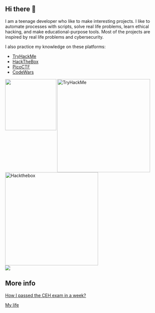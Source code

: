 ## Hi there 👋

I am a teenage developer who like to make interesting projects. I like to automate processes with scripts, solve real life problems, learn ethical hacking, and make educational-purpose tools. Most of the projects are inspired by real life problems and cybersecurity.

I also practice my knowledge on these platforms:
- [TryHackMe](https://tryhackme.com/p/acezxn)
- [HackTheBox](https://app.hackthebox.com/users/265097)
- [PicoCTF](https://play.picoctf.org/users/acezxn)
- [CodeWars](https://www.codewars.com/users/Daniel_Lee)


 <img src="https://user-images.githubusercontent.com/14313049/197981134-63a0ea7b-84d7-4be4-8820-9f69829346f2.png" align="left" width=165px>
 <img src="https://user-images.githubusercontent.com/14313049/214035374-9d3a6b1b-84af-4a5f-8a74-a8280065a731.png" align="center" width=300px alt="TryHackMe">
 <img src="https://www.hackthebox.com/badge/image/265097" align="center" width=300px alt="Hackthebox">

<br/>
<img src="https://github-readme-stats.vercel.app/api?username=acezxn&show_icons=true&theme=merko&include_all_commits=true">

## More info

[How I passed the CEH exam in a week?](https://gist.github.com/acezxn/e3da9fba0aaeeaa7723942399ad1be66)

[My life](https://gist.github.com/acezxn/dc3e5def23e11a7c0a2d111164c49a42)


